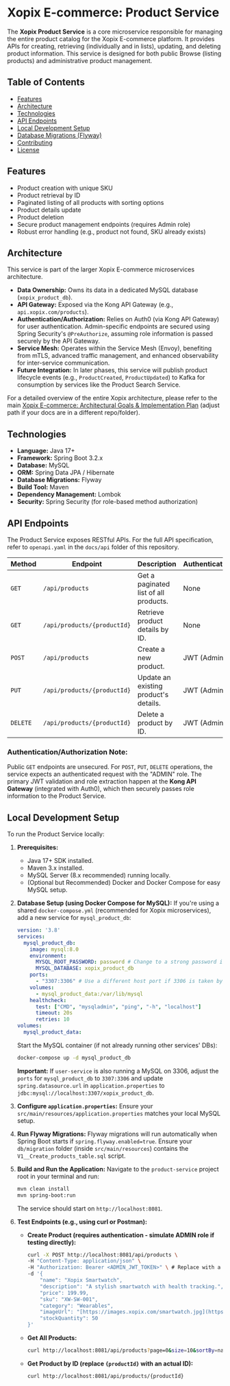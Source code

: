 # Xopix E-commerce: Product Service

The **Xopix Product Service** is a core microservice responsible for managing the entire product catalog for the Xopix E-commerce platform. It provides APIs for creating, retrieving (individually and in lists), updating, and deleting product information. This service is designed for both public Browse (listing products) and administrative product management.

## Table of Contents

- [Features](#features)
- [Architecture](#architecture)
- [Technologies](#technologies)
- [API Endpoints](#api-endpoints)
- [Local Development Setup](#local-development-setup)
- [Database Migrations (Flyway)](#database-migrations-flyway)
- [Contributing](#contributing)
- [License](#license)

## Features

- Product creation with unique SKU
- Product retrieval by ID
- Paginated listing of all products with sorting options
- Product details update
- Product deletion
- Secure product management endpoints (requires Admin role)
- Robust error handling (e.g., product not found, SKU already exists)

## Architecture

This service is part of the larger Xopix E-commerce microservices architecture.

- **Data Ownership:** Owns its data in a dedicated MySQL database (`xopix_product_db`).
- **API Gateway:** Exposed via the Kong API Gateway (e.g., `api.xopix.com/products`).
- **Authentication/Authorization:** Relies on Auth0 (via Kong API Gateway) for user authentication. Admin-specific endpoints are secured using Spring Security's `@PreAuthorize`, assuming role information is passed securely by the API Gateway.
- **Service Mesh:** Operates within the Service Mesh (Envoy), benefiting from mTLS, advanced traffic management, and enhanced observability for inter-service communication.
- **Future Integration:** In later phases, this service will publish product lifecycle events (e.g., `ProductCreated`, `ProductUpdated`) to Kafka for consumption by services like the Product Search Service.

For a detailed overview of the entire Xopix architecture, please refer to the main [Xopix E-commerce: Architectural Goals & Implementation Plan](../docs/ARCHITECTURE_PLAN.md) (adjust path if your docs are in a different repo/folder).

## Technologies

- **Language:** Java 17+
- **Framework:** Spring Boot 3.2.x
- **Database:** MySQL
- **ORM:** Spring Data JPA / Hibernate
- **Database Migrations:** Flyway
- **Build Tool:** Maven
- **Dependency Management:** Lombok
- **Security:** Spring Security (for role-based method authorization)

## API Endpoints

The Product Service exposes RESTful APIs. For the full API specification, refer to `openapi.yaml` in the `docs/api` folder of this repository.

| Method   | Endpoint                          | Description                                      | Authentication |
| -------- | --------------------------------- | ------------------------------------------------ | -------------- |
| `GET`    | `/api/products`                   | Get a paginated list of all products.            | None           |
| `GET`    | `/api/products/{productId}`       | Retrieve product details by ID.                  | None           |
| `POST`   | `/api/products`                   | Create a new product.                            | JWT (Admin)    |
| `PUT`    | `/api/products/{productId}`       | Update an existing product's details.            | JWT (Admin)    |
| `DELETE` | `/api/products/{productId}`       | Delete a product by ID.                          | JWT (Admin)    |

### Authentication/Authorization Note:
Public `GET` endpoints are unsecured. For `POST`, `PUT`, `DELETE` operations, the service expects an authenticated request with the "ADMIN" role. The primary JWT validation and role extraction happen at the **Kong API Gateway** (integrated with Auth0), which then securely passes role information to the Product Service.

## Local Development Setup

To run the Product Service locally:

1.  **Prerequisites:**
    * Java 17+ SDK installed.
    * Maven 3.x installed.
    * MySQL Server (8.x recommended) running locally.
    * (Optional but Recommended) Docker and Docker Compose for easy MySQL setup.

2.  **Database Setup (using Docker Compose for MySQL):**
    If you're using a shared `docker-compose.yml` (recommended for Xopix microservices), add a new service for `mysql_product_db`:
    ```yaml
    version: '3.8'
    services:
      mysql_product_db:
        image: mysql:8.0
        environment:
          MYSQL_ROOT_PASSWORD: password # Change to a strong password in prod
          MYSQL_DATABASE: xopix_product_db
        ports:
          - "3307:3306" # Use a different host port if 3306 is taken by user-service's DB
        volumes:
          - mysql_product_data:/var/lib/mysql
        healthcheck:
          test: ["CMD", "mysqladmin", "ping", "-h", "localhost"]
          timeout: 20s
          retries: 10
    volumes:
      mysql_product_data:
    ```
    Start the MySQL container (if not already running other services' DBs):
    ```bash
    docker-compose up -d mysql_product_db
    ```
    **Important:** If `user-service` is also running a MySQL on 3306, adjust the `ports` for `mysql_product_db` to `3307:3306` and update `spring.datasource.url` in `application.properties` to `jdbc:mysql://localhost:3307/xopix_product_db`.

3.  **Configure `application.properties`:**
    Ensure your `src/main/resources/application.properties` matches your local MySQL setup.

4.  **Run Flyway Migrations:**
    Flyway migrations will run automatically when Spring Boot starts if `spring.flyway.enabled=true`. Ensure your `db/migration` folder (inside `src/main/resources`) contains the `V1__Create_products_table.sql` script.

5.  **Build and Run the Application:**
    Navigate to the `product-service` project root in your terminal and run:
    ```bash
    mvn clean install
    mvn spring-boot:run
    ```
    The service should start on `http://localhost:8081`.

6.  **Test Endpoints (e.g., using curl or Postman):**

    * **Create Product (requires authentication - simulate ADMIN role if testing directly):**
        ```bash
        curl -X POST http://localhost:8081/api/products \
        -H "Content-Type: application/json" \
        -H "Authorization: Bearer <ADMIN_JWT_TOKEN>" \ # Replace with a valid JWT with 'ADMIN' role/scope for testing
        -d '{
            "name": "Xopix Smartwatch",
            "description": "A stylish smartwatch with health tracking.",
            "price": 199.99,
            "sku": "XW-SW-001",
            "category": "Wearables",
            "imageUrl": "[https://images.xopix.com/smartwatch.jpg](https://images.xopix.com/smartwatch.jpg)",
            "stockQuantity": 50
        }'
        ```
    * **Get All Products:**
        ```bash
        curl http://localhost:8081/api/products?page=0&size=10&sortBy=name&sortDir=asc
        ```
    * **Get Product by ID (replace `{productId}` with an actual ID):**
        ```bash
        curl http://localhost:8081/api/products/{productId}
        ```
